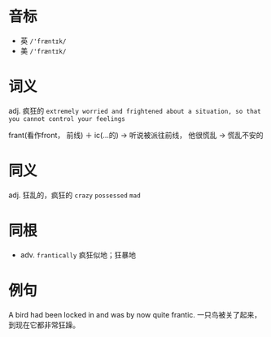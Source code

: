 # 音标

- 英 `/'fræntɪk/`
- 美 `/'fræntɪk/`

# 词义

adj. 疯狂的
`extremely worried and frightened about a situation, so that you cannot control your feelings`



frant(看作front， 前线) ＋ ic(…的) → 听说被派往前线， 他很慌乱 → 慌乱不安的

# 同义

adj. 狂乱的，疯狂的
`crazy` `possessed` `mad`

# 同根

- adv. `frantically` 疯狂似地；狂暴地

# 例句

A bird had been locked in and was by now quite frantic.
一只鸟被关了起来，到现在它都非常狂躁。


